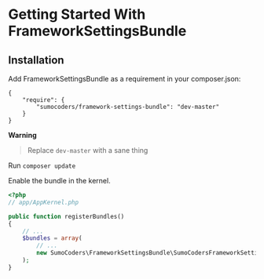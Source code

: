 # Getting Started With FrameworkSettingsBundle

## Installation

Add FrameworkSettingsBundle as a requirement in your composer.json:

```
{
    "require": {
        "sumocoders/framework-settings-bundle": "dev-master"
    }
}
```

**Warning**

> Replace `dev-master` with a sane thing

Run `composer update`

Enable the bundle in the kernel.

```php
<?php
// app/AppKernel.php

public function registerBundles()
{
    // ...
    $bundles = array(
        // ...
        new SumoCoders\FrameworkSettingsBundle\SumoCodersFrameworkSettingsBundle(),
    );
}
```
